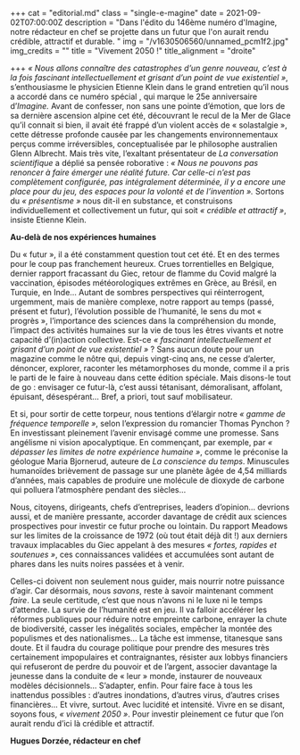 +++
cat = "editorial.md"
class = "single-e-magine"
date = 2021-09-02T07:00:00Z
description = "Dans l'édito du 146ème numéro d'Imagine, notre rédacteur en chef se projette dans un futur que l'on aurait rendu crédible, attractif et durable. "
img = "/v1630506560/unnamed_pcm1f2.jpg"
img_credits = ""
title = "Vivement 2050 !"
title_alignment = "droite"

+++
_« Nous allons connaître des catastrophes d’un genre nouveau, c’est à la fois fascinant intellectuellement et grisant d’un point de vue existentiel »_, s’enthousiasme le physicien Etienne Klein dans le grand entretien qu’il nous a accordé dans ce numéro spécial , qui marque le 25e anniversaire d’_Imagine._ Avant de confesser, non sans une pointe d’émotion, que lors de sa dernière ascension alpine cet été, découvrant le recul de la Mer de Glace qu’il connait si bien, il avait été frappé d’un violent accès de « solastalgie », cette détresse profonde causée par les changements environnementaux perçus comme irréversibles, conceptualisée par le philosophe australien Glenn Albrecht. Mais très vite, l’exaltant présentateur de _La conversation scientifique_ a déplié sa pensée roborative : _« Nous ne pouvons pas renoncer à faire émerger une réalité future. Car celle-ci n’est pas complètement configurée, pas intégralement déterminée, il y a encore une place pour du jeu, des espaces pour la volonté et de l’invention »._ Sortons du _« présentisme »_ nous dit-il en substance, et construisons individuellement et collectivement un futur, qui soit _« crédible et attractif »_, insiste Etienne Klein.

**Au-delà de nos expériences humaines**

Du « futur », il a été constamment question tout cet été. Et en des termes pour le coup pas franchement heureux. Crues torrentielles en Belgique, dernier rapport fracassant du Giec, retour de flamme du Covid malgré la vaccination, épisodes météorologiques extrêmes en Grèce, au Brésil, en Turquie, en Inde… Autant de sombres perspectives qui réinterrogent, urgemment, mais de manière complexe, notre rapport au temps (passé, présent et futur), l’évolution possible de l’humanité, le sens du mot « progrès », l’importance des sciences dans la compréhension du monde, l’impact des activités humaines sur la vie de tous les êtres vivants et notre capacité d’(in)action collective. Est-ce _« fascinant intellectuellement et grisant d’un_ _point de vue existentiel »_ ? Sans aucun doute pour un magazine comme le nôtre qui, depuis vingt-cinq ans, ne cesse d’alerter, dénoncer, explorer, raconter les métamorphoses du monde, comme il a pris le parti de le faire à nouveau dans cette édition spéciale. Mais disons-le tout de go : envisager ce futur-là, c’est aussi tétanisant, démoralisant, affolant, épuisant, désespérant… Bref, a priori, tout sauf mobilisateur.

Et si, pour sortir de cette torpeur, nous tentions d’élargir notre _« gamme de fréquence temporelle »_, selon l’expression du romancier Thomas Pynchon ? En investissant pleinement l’avenir envisagé comme une promesse. Sans angélisme ni vision apocalyptique. En commençant, par exemple, par _« dépasser les limites_ _de notre expérience humaine »_, comme le préconise la géologue Maria Bjornerud, auteure de _La conscience du_ _temps_. Minuscules humanoïdes brièvement de passage sur une planète âgée de 4,54 milliards d’années, mais capables de produire une molécule de dioxyde de carbone qui polluera l’atmosphère pendant des siècles…

Nous, citoyens, dirigeants, chefs d’entreprises, leaders d’opinion… devrions aussi, et de manière pressante, accorder davantage de crédit aux sciences prospectives pour investir ce futur proche ou lointain. Du rapport Meadows sur les limites de la croissance de 1972 (où tout était déjà dit !) aux derniers travaux implacables du Giec appelant à des mesures _« fortes, rapides et soutenues »_, ces connaissances validées et accumulées sont autant de phares dans les nuits noires passées et à venir.

Celles-ci doivent non seulement nous guider, mais nourrir notre puissance d’agir. Car désormais, nous _savons_, reste à savoir maintenant comment _faire_. La seule certitude, c’est que nous n’avons ni le luxe ni le temps d’attendre. La survie de l’humanité est en jeu. Il va falloir accélérer les réformes publiques pour réduire notre empreinte carbone, enrayer la chute de biodiversité, casser les inégalités sociales, empêcher la montée des populismes et des nationalismes… La tâche est immense, titanesque sans doute. Et il faudra du courage politique pour prendre des mesures très certainement impopulaires et contraignantes, résister aux lobbys financiers qui refuseront de perdre du pouvoir et de l’argent, associer davantage la jeunesse dans la conduite de « leur » monde, instaurer de nouveaux modèles décisionnels... S’adapter, enfin. Pour faire face à tous les inattendus possibles : d’autres inondations, d’autres virus, d’autres crises financières… Et vivre, surtout. Avec lucidité et intensité. Vivre en se disant, soyons fous, _« vivement 2050 »_. Pour investir pleinement ce futur que l’on aurait rendu d’ici là crédible et attractif.

**Hugues Dorzée, rédacteur en chef**